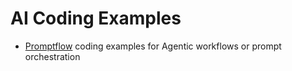 # AI Coding Examples
* [Promptflow](promptflow/README.md) coding examples for Agentic workflows or prompt orchestration
